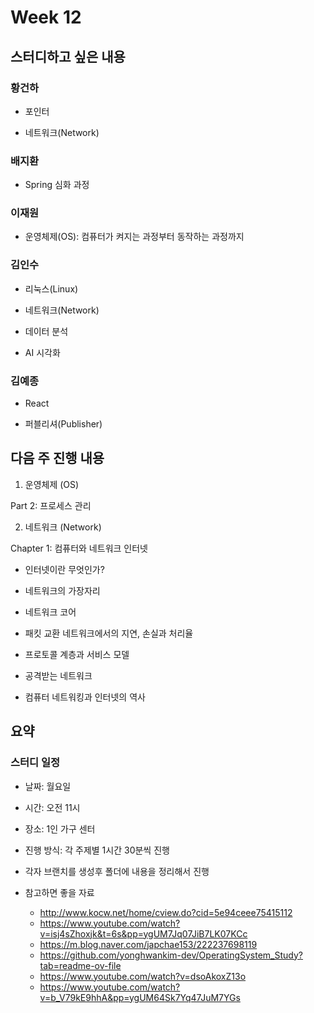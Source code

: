 # Week 12 

## 스터디하고 싶은 내용

### 황건하

- 포인터

- 네트워크(Network)

### 배지환

- Spring 심화 과정

### 이재원

- 운영체제(OS): 컴퓨터가 켜지는 과정부터 동작하는 과정까지

### 김인수

- 리눅스(Linux)

- 네트워크(Network)

- 데이터 분석

- AI 시각화

### 김예종

- React

- 퍼블리셔(Publisher)

## 다음 주 진행 내용

1. 운영체제 (OS)

Part 2: 프로세스 관리

2. 네트워크 (Network)

Chapter 1: 컴퓨터와 네트워크 인터넷

- 인터넷이란 무엇인가?

- 네트워크의 가장자리

- 네트워크 코어

- 패킷 교환 네트워크에서의 지연, 손실과 처리율

- 프로토콜 계층과 서비스 모델

- 공격받는 네트워크

- 컴퓨터 네트워킹과 인터넷의 역사

## 요약

### 스터디 일정

- 날짜: 월요일

- 시간: 오전 11시

- 장소: 1인 가구 센터

- 진행 방식: 각 주제별 1시간 30분씩 진행

- 각자 브랜치를 생성후 폴더에 내용을 정리해서 진행

- 참고하면 좋을 자료
  - http://www.kocw.net/home/cview.do?cid=5e94ceee75415112
  - https://www.youtube.com/watch?v=isj4sZhoxjk&t=6s&pp=ygUM7Jq07JiB7LK07KCc
  - https://m.blog.naver.com/japchae153/222237698119
  - https://github.com/yonghwankim-dev/OperatingSystem_Study?tab=readme-ov-file
  - https://www.youtube.com/watch?v=dsoAkoxZ13o
  - https://www.youtube.com/watch?v=b_V79kE9hhA&pp=ygUM64Sk7Yq47JuM7YGs
